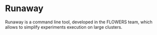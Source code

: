 # Runaway

Runaway is a command line tool, developed in the FLOWERS team, which allows to 
simplify experiments execution on large clusters. 





